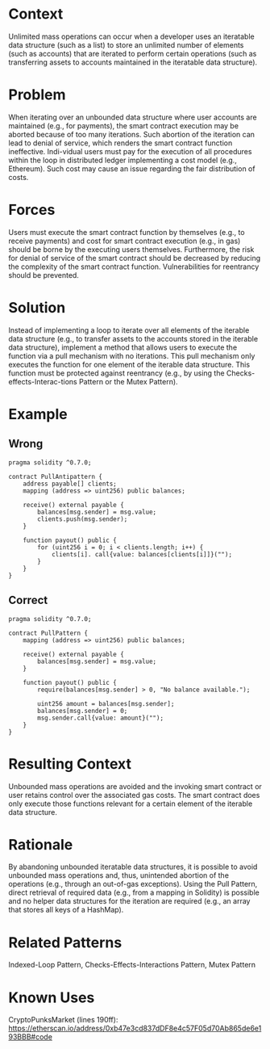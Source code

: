 # Context
Unlimited mass operations can occur when a developer uses an iteratable data structure (such as a list) to store an unlimited number of elements (such as accounts) that are iterated to perform certain operations (such as transferring assets to accounts maintained in the iteratable data structure).
# Problem
When iterating over an unbounded data structure where user accounts are maintained (e.g., for payments), the smart contract execution may be aborted because of too many iterations. Such abortion of the iteration can lead to denial of service, which renders the smart contract function ineffective. Indi-vidual users must pay for the execution of all procedures within the loop in distributed ledger implementing a cost model (e.g., Ethereum). Such cost may cause an issue regarding the fair distribution of costs.
# Forces
Users must execute the smart contract function by themselves (e.g., to receive payments) and cost for smart contract execution (e.g., in gas) should be borne by the executing users themselves. Furthermore, the risk for denial of service of the smart contract should be decreased by reducing the complexity of the smart contract function. Vulnerabilities for reentrancy should be prevented.
# Solution
Instead of implementing a loop to iterate over all elements of the iterable data structure (e.g., to transfer assets to the accounts stored in the iterable data structure), implement a method that allows users to execute the function via a pull mechanism with no iterations. This pull mechanism only executes the function for one element of the iterable data structure. This function must be protected against reentrancy (e.g., by using the Checks-effects-Interac-tions Pattern or the Mutex Pattern).
# Example
## Wrong
```Solidity
pragma solidity ^0.7.0;

contract PullAntipattern {
    address payable[] clients;
    mapping (address => uint256) public balances;
    
    receive() external payable {
        balances[msg.sender] = msg.value;
        clients.push(msg.sender);
    }

    function payout() public {
        for (uint256 i = 0; i < clients.length; i++) {
            clients[i]. call{value: balances[clients[i]]}("");
        }
    }
}
```
## Correct
```Solidity
pragma solidity ^0.7.0;

contract PullPattern {
    mapping (address => uint256) public balances;
    
    receive() external payable {
        balances[msg.sender] = msg.value;
    }

    function payout() public {
        require(balances[msg.sender] > 0, "No balance available.");

        uint256 amount = balances[msg.sender];
        balances[msg.sender] = 0;
        msg.sender.call{value: amount}("");
    }
}

```
# Resulting Context
Unbounded mass operations are avoided and the invoking smart contract or user retains control over the associated gas costs. The smart contract does only execute those functions relevant for a certain element of the iterable data structure.
# Rationale
By abandoning unbounded iteratable data structures, it is possible to avoid unbounded mass operations and, thus, unintended abortion of the operations (e.g., through an out-of-gas exceptions). Using the Pull Pattern, direct retrieval of required data (e.g., from a mapping in Solidity) is possible and no helper data structures for the iteration are required (e.g., an array that stores all keys of a HashMap).
# Related Patterns
Indexed-Loop Pattern, Checks-Effects-Interactions Pattern, Mutex Pattern
# Known Uses
CryptoPunksMarket (lines 190ff): https://etherscan.io/address/0xb47e3cd837dDF8e4c57F05d70Ab865de6e193BBB#code